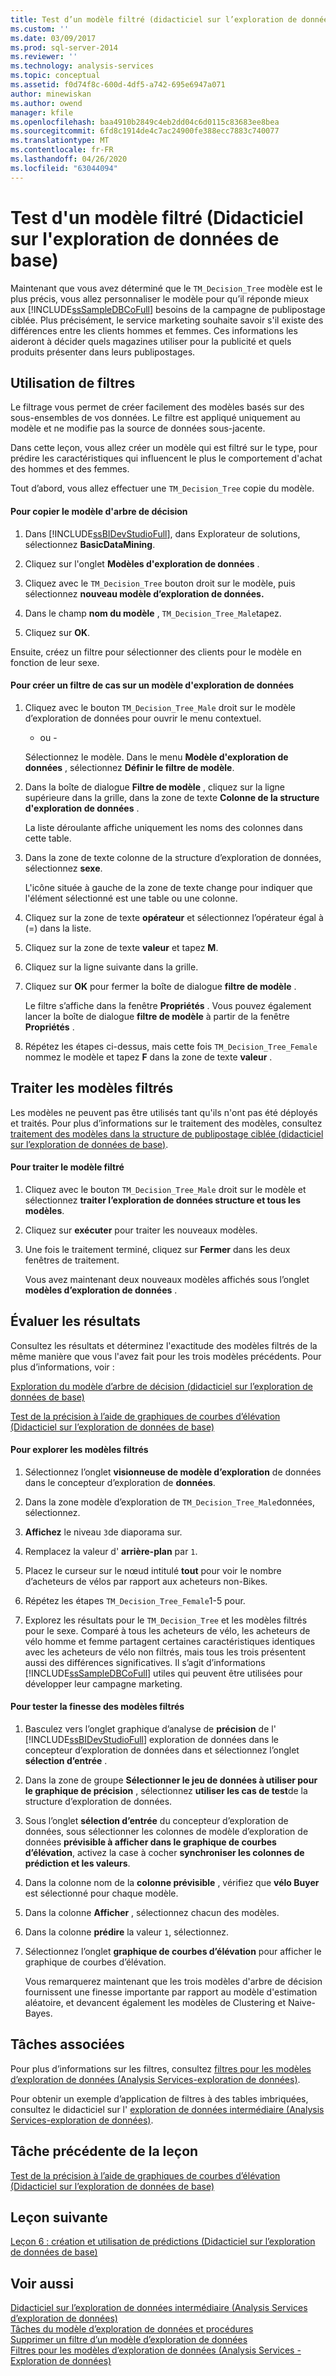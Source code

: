 ```yaml
---
title: Test d’un modèle filtré (didacticiel sur l’exploration de données de base) | Microsoft Docs
ms.custom: ''
ms.date: 03/09/2017
ms.prod: sql-server-2014
ms.reviewer: ''
ms.technology: analysis-services
ms.topic: conceptual
ms.assetid: f0d74f8c-600d-4df5-a742-695e6947a071
author: minewiskan
ms.author: owend
manager: kfile
ms.openlocfilehash: baa4910b2849c4eb2dd04c6d0115c83683ee8bea
ms.sourcegitcommit: 6fd8c1914de4c7ac24900fe388ecc7883c740077
ms.translationtype: MT
ms.contentlocale: fr-FR
ms.lasthandoff: 04/26/2020
ms.locfileid: "63044094"
---
```

# <a name="testing-a-filtered-model-basic-data-mining-tutorial"></a>Test d'un modèle filtré (Didacticiel sur l'exploration de données de base)
  Maintenant que vous avez déterminé que le `TM_Decision_Tree` modèle est le plus précis, vous allez personnaliser le modèle pour qu’il réponde mieux aux [!INCLUDE[ssSampleDBCoFull](../includes/sssampledbcofull-md.md)] besoins de la campagne de publipostage ciblée. Plus précisément, le service marketing souhaite savoir s'il existe des différences entre les clients hommes et femmes. Ces informations les aideront à décider quels magazines utiliser pour la publicité et quels produits présenter dans leurs publipostages.  
  
## <a name="using-filters"></a>Utilisation de filtres  
 Le filtrage vous permet de créer facilement des modèles basés sur des sous-ensembles de vos données. Le filtre est appliqué uniquement au modèle et ne modifie pas la source de données sous-jacente.  
  
 Dans cette leçon, vous allez créer un modèle qui est filtré sur le type, pour prédire les caractéristiques qui influencent le plus le comportement d'achat des hommes et des femmes.  
  
 Tout d’abord, vous allez effectuer une `TM_Decision_Tree` copie du modèle.  
  
#### <a name="to-copy-the-decision-tree-model"></a>Pour copier le modèle d'arbre de décision  
  
1.  Dans [!INCLUDE[ssBIDevStudioFull](../includes/ssbidevstudiofull-md.md)], dans Explorateur de solutions, sélectionnez **BasicDataMining**.  
  
2.  Cliquez sur l'onglet **Modèles d'exploration de données** .  
  
3.  Cliquez avec le `TM_Decision_Tree` bouton droit sur le modèle, puis sélectionnez **nouveau modèle d’exploration de données.**  
  
4.  Dans le champ **nom du modèle** , `TM_Decision_Tree_Male`tapez.  
  
5.  Cliquez sur **OK**.  
  
 Ensuite, créez un filtre pour sélectionner des clients pour le modèle en fonction de leur sexe.  
  
#### <a name="to-create-a-case-filter-on-a-mining-model"></a>Pour créer un filtre de cas sur un modèle d'exploration de données  
  
1.  Cliquez avec le bouton `TM_Decision_Tree_Male` droit sur le modèle d’exploration de données pour ouvrir le menu contextuel.  
  
     - ou -  
  
     Sélectionnez le modèle. Dans le menu **Modèle d'exploration de données** , sélectionnez **Définir le filtre de modèle**.  
  
2.  Dans la boîte de dialogue **Filtre de modèle** , cliquez sur la ligne supérieure dans la grille, dans la zone de texte **Colonne de la structure d'exploration de données** .  
  
     La liste déroulante affiche uniquement les noms des colonnes dans cette table.  
  
3.  Dans la zone de texte colonne de la structure d’exploration de données, sélectionnez **sexe**.  
  
     L'icône située à gauche de la zone de texte change pour indiquer que l'élément sélectionné est une table ou une colonne.  
  
4.  Cliquez sur la zone de texte **opérateur** et sélectionnez l’opérateur égal à (=) dans la liste.  
  
5.  Cliquez sur la zone de texte **valeur** et tapez **M**.  
  
6.  Cliquez sur la ligne suivante dans la grille.  
  
7.  Cliquez sur **OK** pour fermer la boîte de dialogue **filtre de modèle** .  
  
     Le filtre s’affiche dans la fenêtre **Propriétés** . Vous pouvez également lancer la boîte de dialogue **filtre de modèle** à partir de la fenêtre **Propriétés** .  
  
8.  Répétez les étapes ci-dessus, mais cette fois `TM_Decision_Tree_Female` nommez le modèle et tapez **F** dans la zone de texte **valeur** .  
  
## <a name="process-the-filtered-models"></a>Traiter les modèles filtrés  
 Les modèles ne peuvent pas être utilisés tant qu'ils n'ont pas été déployés et traités. Pour plus d’informations sur le traitement des modèles, consultez [traitement des modèles dans la structure de publipostage ciblée &#40;didacticiel sur l’exploration de données de base&#41;](../../2014/tutorials/processing-models-in-the-targeted-mailing-structure-basic-data-mining-tutorial.md).  
  
#### <a name="to-process-the-filtered-model"></a>Pour traiter le modèle filtré  
  
1.  Cliquez avec le bouton `TM_Decision_Tree_Male` droit sur le modèle et sélectionnez **traiter l’exploration de données structure et tous les modèles**.  
  
2.  Cliquez sur **exécuter** pour traiter les nouveaux modèles.  
  
3.  Une fois le traitement terminé, cliquez sur **Fermer** dans les deux fenêtres de traitement.  
  
     Vous avez maintenant deux nouveaux modèles affichés sous l’onglet **modèles d’exploration de données** .  
  
## <a name="evaluate-the-results"></a>Évaluer les résultats  
 Consultez les résultats et déterminez l'exactitude des modèles filtrés de la même manière que vous l'avez fait pour les trois modèles précédents. Pour plus d’informations, voir :  
  
 [Exploration du modèle d’arbre de décision &#40;didacticiel sur l’exploration de données de base&#41;](../../2014/tutorials/exploring-the-decision-tree-model-basic-data-mining-tutorial.md)  
  
 [Test de la précision à l’aide de graphiques de courbes d’élévation &#40;Didacticiel sur l’exploration de données de base&#41;](../../2014/tutorials/testing-accuracy-with-lift-charts-basic-data-mining-tutorial.md)  
  
#### <a name="to-explore-the-filtered-models"></a>Pour explorer les modèles filtrés  
  
1.  Sélectionnez l’onglet **visionneuse de modèle d’exploration** de données dans le concepteur d’exploration de **données**.  
  
2.  Dans la zone modèle d’exploration de `TM_Decision_Tree_Male`données, sélectionnez.  
  
3.  **Affichez** le niveau `3`de diaporama sur.  
  
4.  Remplacez la valeur d' **arrière-plan** par `1`.  
  
5.  Placez le curseur sur le nœud intitulé **tout** pour voir le nombre d’acheteurs de vélos par rapport aux acheteurs non-Bikes.  
  
6.  Répétez les étapes `TM_Decision_Tree_Female`1-5 pour.  
  
7.  Explorez les résultats pour le `TM_Decision_Tree` et les modèles filtrés pour le sexe. Comparé à tous les acheteurs de vélo, les acheteurs de vélo homme et femme partagent certaines caractéristiques identiques avec les acheteurs de vélo non filtrés, mais tous les trois présentent aussi des différences significatives. Il s’agit d’informations [!INCLUDE[ssSampleDBCoFull](../includes/sssampledbcofull-md.md)] utiles qui peuvent être utilisées pour développer leur campagne marketing.  
  
#### <a name="to-test-the-lift-of-the-filtered-models"></a>Pour tester la finesse des modèles filtrés  
  
1.  Basculez vers l’onglet graphique d’analyse de **précision** de l' [!INCLUDE[ssBIDevStudioFull](../includes/ssbidevstudiofull-md.md)] exploration de données dans le concepteur d’exploration de données dans et sélectionnez l’onglet **sélection d’entrée** .  
  
2.  Dans la zone de groupe **Sélectionner le jeu de données à utiliser pour le graphique de précision** , sélectionnez **utiliser les cas de test**de la structure d’exploration de données.  
  
3.  Sous l’onglet **sélection d’entrée** du concepteur d’exploration de données, sous sélectionner les colonnes de modèle d’exploration de données **prévisible à afficher dans le graphique de courbes d’élévation**, activez la case à cocher **synchroniser les colonnes de prédiction et les valeurs**.  
  
4.  Dans la colonne nom de la **colonne prévisible** , vérifiez que **vélo Buyer** est sélectionné pour chaque modèle.  
  
5.  Dans la colonne **Afficher** , sélectionnez chacun des modèles.  
  
6.  Dans la colonne **prédire** la valeur `1`, sélectionnez.  
  
7.  Sélectionnez l’onglet **graphique de courbes d’élévation** pour afficher le graphique de courbes d’élévation.  
  
     Vous remarquerez maintenant que les trois modèles d'arbre de décision fournissent une finesse importante par rapport au modèle d'estimation aléatoire, et devancent également les modèles de Clustering et Naive-Bayes.  
  
## <a name="related-tasks"></a>Tâches associées  
 Pour plus d’informations sur les filtres, consultez [filtres pour les modèles d’exploration de données &#40;Analysis Services-exploration de données&#41;](../../2014/analysis-services/data-mining/filters-for-mining-models-analysis-services-data-mining.md).  
  
 Pour obtenir un exemple d’application de filtres à des tables imbriquées, consultez le didacticiel sur l' [exploration de données intermédiaire &#40;Analysis Services-exploration de données&#41;](../../2014/tutorials/intermediate-data-mining-tutorial-analysis-services-data-mining.md).  
  
## <a name="previous-task-in-lesson"></a>Tâche précédente de la leçon  
 [Test de la précision à l’aide de graphiques de courbes d’élévation &#40;Didacticiel sur l’exploration de données de base&#41;](../../2014/tutorials/testing-accuracy-with-lift-charts-basic-data-mining-tutorial.md)  
  
## <a name="next-lesson"></a>Leçon suivante  
 [Leçon 6 : création et utilisation de prédictions &#40;Didacticiel sur l’exploration de données de base&#41;](../../2014/tutorials/lesson-6-creating-and-working-with-predictions-basic-data-mining-tutorial.md)  
  
## <a name="see-also"></a>Voir aussi  
 [Didacticiel sur l’exploration de données intermédiaire &#40;Analysis Services d’exploration de données&#41;](../../2014/tutorials/intermediate-data-mining-tutorial-analysis-services-data-mining.md)   
 [Tâches du modèle d’exploration de données et procédures](../../2014/analysis-services/data-mining/mining-model-tasks-and-how-tos.md)   
 [Supprimer un filtre d’un modèle d’exploration de données](../../2014/analysis-services/data-mining/delete-a-filter-from-a-mining-model.md)   
 [Filtres pour les modèles d’exploration de données &#40;Analysis Services - Exploration de données&#41;](../../2014/analysis-services/data-mining/filters-for-mining-models-analysis-services-data-mining.md)  
  
  
